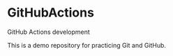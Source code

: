 # GitHubActions
GitHub Actions development

This is a demo repository for practicing Git and GitHub.
